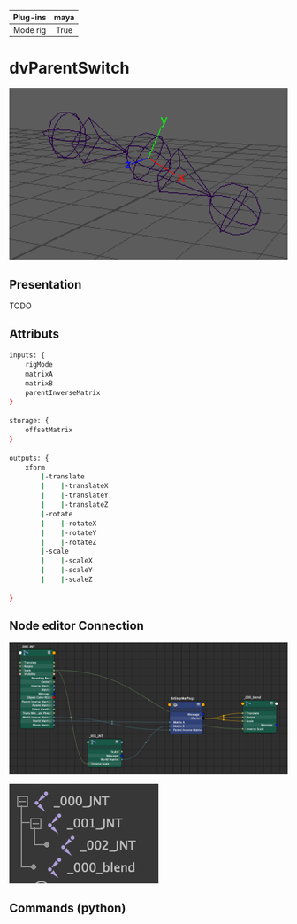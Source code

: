 | Plug-ins | maya |
|:--------:|:--------:|
|Mode rig|True|

# dvParentSwitch
![scene|medium](./docs/images/scene.png)

## Presentation
TODO

## Attributs

```bash
inputs: {
    rigMode
    matrixA
    matrixB
    parentInverseMatrix
}

storage: {
    offsetMatrix
}

outputs: {
    xform
        |-translate
        |    |-translateX  
        |    |-translateY  
        |    |-translateZ  
        |-rotate
        |    |-rotateX  
        |    |-rotateY  
        |    |-rotateZ  
        |-scale
        |    |-scaleX  
        |    |-scaleY  
        |    |-scaleZ

}
```
## Node editor Connection
![scene_node](./docs/images/scene_node.png "scene_node")

![outliner](./docs/images/outliner.png "outliner")

## Commands (python)
